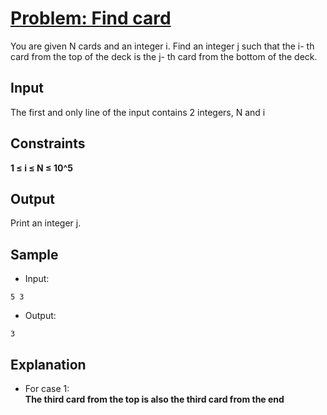 # [Problem: Find card](https://my.newtonschool.co/playground/code/9y66wzdzwhq7)

You are given N cards and an integer i. Find an integer j such that the i- th card from the top of the deck is the j- th card from the bottom of the deck.

## Input

The first and only line of the input contains 2 integers, N and i

## Constraints

**1 ≤ i ≤ N ≤ 10^5**

## Output

Print an integer j.

## Sample

- Input:
```
5 3
```

- Output:
```
3
```

## Explanation

- For case 1: <br> **The third card from the top is also the third card from the end**

